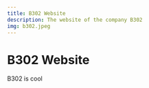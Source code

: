 ```yaml
---
title: B302 Website
description: The website of the company B302
img: b302.jpeg
---
```


# B302 Website

B302 is cool
